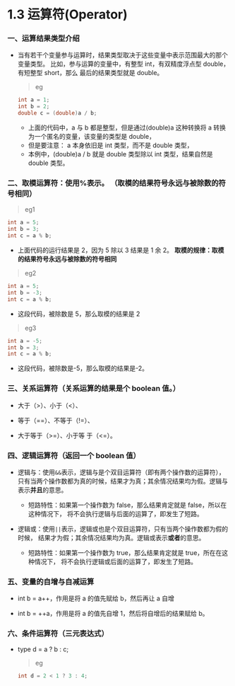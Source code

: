 # 1.3 运算符(Operator)

### 一、运算结果类型介绍

* 当有若干个变量参与运算时，结果类型取决于这些变量中表示范围最大的那个变量类型。 比如，参与运算的变量中，有整型 int，有双精度浮点型 double，有短整型 short，那么 最后的结果类型就是 double。 

  >eg
  ```java
  int a = 1; 
  int b = 2; 
  double c = (double)a / b;
  ```
    
      
    * 上面的代码中，a 与 b 都是整型，但是通过(double)a 这种转换将 a 转换为一个匿名的变量，该变量的类型是 double，
    * 但是要注意： a 本身依旧是 int 类型，而不是 double 类型， 
    * 本例中，(double)a / b 就是 double 类型除以 int 类型，结果自然是 double 类型。
    
### 二、取模运算符：使用%表示。 （取模的结果符号永远与被除数的符号相同）

>eg1
```java
int a = 5;  
int b = 3; 
int c = a % b; 
```  
*  上面代码的运行结果是 2，因为 5 除以 3 结果是 1 余 2。  **取模的规律：取模的结果符号永远与被除数的符号相同**    
    
>eg2
```java
int a = 5;  
int b = -3; 
int c = a % b;
```

* 这段代码，被除数是 5，那么取模的结果是 2

>eg3
```java
int a = -5;  
int b = 3; 
int c = a % b; 
```
* 这段代码，被除数是-5，那么取模的结果是-2。 

### 三、关系运算符（关系运算的结果是个 boolean 值。）

* 大于（>）、小于（<）、

* 等于（==）、不等于（!=）、

* 大于等于（>=）、小于等 于（<=）。

### 四、逻辑运算符（返回一个 boolean 值）

* 逻辑与：使用`&&`表示，逻辑与是个双目运算符（即有两个操作数的运算符），只有当两个操作数都为真的时候，结果才为真；其余情况结果均为假。逻辑与表示**并且**的意思。

    * 短路特性：如果第一个操作数为 false，那么结果肯定就是 false，所以在这种情况下， 将不会执行逻辑与后面的运算了，即发生了短路。 

* 逻辑或：使用`||`表示，逻辑或也是个双目运算符，只有当两个操作数都为假的时候， 结果才为假；其余情况结果均为真。逻辑或表示**或者**的意思。 

    * 短路特性：如果第一个操作数为 true，那么结果肯定就是 true，所在在这种情况下， 将不会执行逻辑或后面的运算了，即发生了短路。 

### 五、变量的自增与自减运算

* int b = a++，作用是将 a 的值先赋给 b，然后再让 a 自增

* int b = ++a，作用是将 a 的值先自增 1，然后将自增后的结果赋给 b。 

### 六、条件运算符（三元表达式）

* type d = a ? b : c; 

    >eg
    ```java
    int d = 2 < 1 ? 3 : 4;     
    ```
